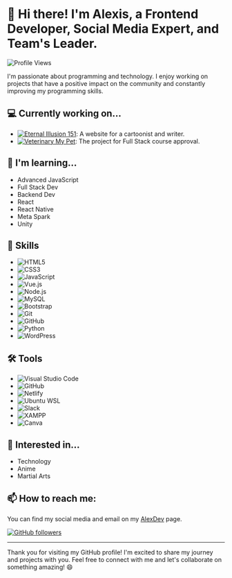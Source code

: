# 👋 Hi there! I'm Alexis, a Frontend Developer, Social Media Expert, and Team's Leader.

![Profile Views](https://komarev.com/ghpvc/?username=your-github-username&color=green)

I'm passionate about programming and technology. I enjoy working on projects that have a positive impact on the community and constantly improving my programming skills.

## 💻 Currently working on...

- [![Eternal Illusion 151](https://img.shields.io/badge/Eternal%20Illusion%20151-Website-blue)](https://eternal-illusion-151.netlify.app/): A website for a cartoonist and writer.
- [![Veterinary My Pet](https://img.shields.io/badge/Veterinary%20My%20Pet-Project-green)](https://veterinaria-mi-mascota.netlify.app/): The project for Full Stack course approval.

## 🌱 I'm learning...

- Advanced JavaScript
- Full Stack Dev
- Backend Dev
- React
- React Native
- Meta Spark
- Unity

## 💼 Skills

- ![HTML5](https://img.shields.io/badge/HTML5-%23E34F26.svg?style=for-the-badge&logo=html5&logoColor=white)
- ![CSS3](https://img.shields.io/badge/CSS3-%231572B6.svg?style=for-the-badge&logo=css3&logoColor=white)
- ![JavaScript](https://img.shields.io/badge/JavaScript-%23F7DF1E.svg?style=for-the-badge&logo=javascript&logoColor=black)
- ![Vue.js](https://img.shields.io/badge/Vue.js-%234FC08D.svg?style=for-the-badge&logo=vue.js&logoColor=white)
- ![Node.js](https://img.shields.io/badge/Node.js-%2343853D.svg?style=for-the-badge&logo=node.js&logoColor=white)
- ![MySQL](https://img.shields.io/badge/MySQL-%2300f.svg?style=for-the-badge&logo=mysql&logoColor=white)
- ![Bootstrap](https://img.shields.io/badge/Bootstrap-%23563D7C.svg?style=for-the-badge&logo=bootstrap&logoColor=white)
- ![Git](https://img.shields.io/badge/Git-%23F05032.svg?style=for-the-badge&logo=git&logoColor=white)
- ![GitHub](https://img.shields.io/badge/GitHub-%23121011.svg?style=for-the-badge&logo=github&logoColor=white)
- ![Python](https://img.shields.io/badge/Python-%2314354C.svg?style=for-the-badge&logo=python&logoColor=white)
- ![WordPress](https://img.shields.io/badge/WordPress-%23117AC9.svg?style=for-the-badge&logo=wordpress&logoColor=white)

## 🛠️ Tools

- ![Visual Studio Code](https://img.shields.io/badge/Visual%20Studio%20Code-%23007ACC.svg?style=for-the-badge&logo=visual-studio-code&logoColor=white)
- ![GitHub](https://img.shields.io/badge/GitHub-%23121011.svg?style=for-the-badge&logo=github&logoColor=white)
- ![Netlify](https://img.shields.io/badge/Netlify-%23000000.svg?style=for-the-badge&logo=netlify&logoColor=white)
- ![Ubuntu WSL](https://img.shields.io/badge/Ubuntu%20WSL-%231572B6.svg?style=for-the-badge&logo=ubuntu&logoColor=white)
- ![Slack](https://img.shields.io/badge/Slack-%234A154B.svg?style=for-the-badge&logo=slack&logoColor=white)
- ![XAMPP](https://img.shields.io/badge/XAMPP-%23FB7A24.svg?style=for-the-badge&logo=xampp&logoColor=white)
- ![Canva](https://img.shields.io/badge/Canva-%2300C4CC.svg?style=for-the-badge&logo=canva&logoColor=white)

## 💬 Interested in...

- Technology
- Anime
- Martial Arts

## 📫 How to reach me:

You can find my social media and email on my [AlexDev](https://alex-dev.netlify.app/) page.

[![GitHub followers](https://img.shields.io/github/followers/your-github-username?label=Follow&style=social)](https://github.com/your-github-username)

---

Thank you for visiting my GitHub profile! I'm excited to share my journey and projects with you. Feel free to connect with me and let's collaborate on something amazing! 😄
